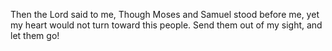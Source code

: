Then the Lord said to me, Though Moses and Samuel stood before me, yet my heart would not turn toward this people. Send them out of my sight, and let them go!
